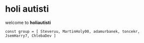 # holi autisti
welcome to **holiautisti**   

<code>const group =  [ Steveruu, MartinHoly00, adamurbanek, toncekr, JsemHarry7, ChlebaDev ]</code>
